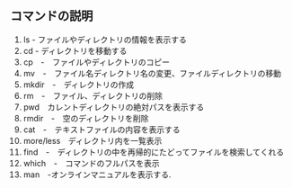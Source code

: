## コマンドの説明

1. ls - ファイルやディレクトリの情報を表示する
1. cd - ディレクトリを移動する
1. cp　-　ファイルやディレクトリのコピー
1. mv　-　ファイル名ディレクトリ名の変更、ファイルディレクトリの移動
1. mkdir　-　ディレクトリの作成
1. rm　-　ファイル、ディレクトリの削除
1. pwd　カレントディレクトリの絶対パスを表示する
1. rmdir　-　空のディレクトリを削除
1. cat　-　テキストファイルの内容を表示する
1. more/less　ディレクトリ内を一覧表示
1. find　-　ディレクトリの中を再帰的にたどってファイルを検索してくれる
1. which　-　コマンドのフルパスを表示　
1. man　-オンラインマニュアルを表示する.

